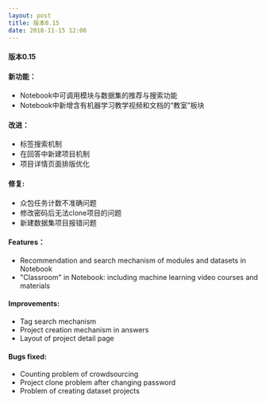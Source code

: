 ```yaml
---
layout: post
title: 版本0.15
date: 2018-11-15 12:00
---
```

#### 版本0.15
#### 新功能：
- Notebook中可调用模块与数据集的推荐与搜索功能
- Notebook中新增含有机器学习教学视频和文档的“教室”板块

#### 改进：
- 标签搜索机制
- 在回答中新建项目机制
- 项目详情页面排版优化
#### 修复:
- 众包任务计数不准确问题
- 修改密码后无法clone项目的问题
- 新建数据集项目报错问题
#### Features：
- Recommendation and search mechanism of modules and datasets in Notebook
- "Classroom" in Notebook: including machine learning video courses and materials

#### Improvements:
- Tag search mechanism
- Project creation mechanism in answers
- Layout of project detail page

#### Bugs fixed:
- Counting problem of crowdsourcing
- Project clone problem after changing password
- Problem of creating dataset projects
